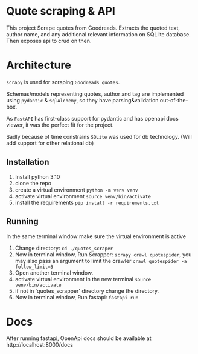 # Quote scraping & API

This project Scrape quotes from Goodreads. Extracts the quoted text, author name, and any additional relevant information on SQLlite database. Then exposes api to crud on then.

# Architecture

`scrapy` is used for scraping `Goodreads quotes`.

Schemas/models representing quotes, author and tag are implemented using `pydantic` & `sqlAlchemy`, so they have parsing&validation
out-of-the-box.

As `FastAPI` has first-class support for pydantic and has openapi docs viewer, it was the perfect fit for the project.

Sadly because of time constrains `SQLite` was used for db technology. (Will add support for other relational db)

## Installation

1. Install python 3.10
2. clone the repo
3. create a virtual environment `python -m venv venv`
4. activate virtual environment `source venv/bin/activate`
5. install the requirements `pip install -r requirements.txt`

## Running
In the same terminal window make sure the virtual environment is active
1. Change directory: `cd ./quotes_scraper`
2. Now in terminal window, Run Scrapper: `scrapy crawl quotespider`, you may also pass an argument to limit the crawler `crawl quotespider -a follow_limit=3`
3. Open another terminal window.
4. activate virtual environment in the new terminal `source venv/bin/activate`
5. if not in 'quotes_scrapper' directory change the directory.
6. Now in terminal window, Run fastapi: `fastapi run`

# Docs
After running fastapi, OpenApi docs should be available at http://localhost:8000/docs